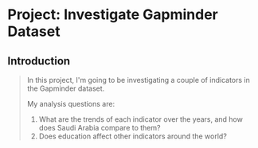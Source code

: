 # Project: Investigate Gapminder Dataset

<a id='intro'></a>
## Introduction

>In this project, I'm going to be investigating a couple of indicators in the Gapminder dataset.
>
>My analysis questions are:
>1. What are the trends of each indicator over the years, and how does Saudi Arabia compare to them?
>2. Does education affect other indicators around the world?
